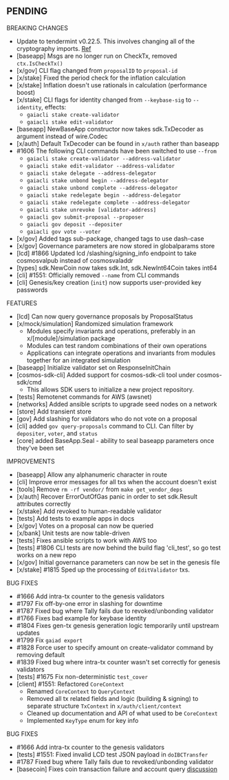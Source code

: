 ## PENDING

BREAKING CHANGES
* Update to tendermint v0.22.5. This involves changing all of the cryptography imports. [Ref](https://github.com/tendermint/tendermint/pull/1966)
* [baseapp] Msgs are no longer run on CheckTx, removed `ctx.IsCheckTx()`
* [x/gov] CLI flag changed from `proposalID` to `proposal-id`
* [x/stake] Fixed the period check for the inflation calculation
* [x/stake] Inflation doesn't use rationals in calculation (performance boost)
* [x/stake] CLI flags for identity changed from `--keybase-sig` to `--identity`, effects:
  * `gaiacli stake create-validator`
  * `gaiacli stake edit-validator`
* [baseapp] NewBaseApp constructor now takes sdk.TxDecoder as argument instead of wire.Codec
* [x/auth] Default TxDecoder can be found in `x/auth` rather than baseapp
* \#1606 The following CLI commands have been switched to use `--from`
  * `gaiacli stake create-validator --address-validator`
  * `gaiacli stake edit-validator --address-validator`
  * `gaiacli stake delegate --address-delegator`
  * `gaiacli stake unbond begin --address-delegator`
  * `gaiacli stake unbond complete --address-delegator`
  * `gaiacli stake redelegate begin --address-delegator`
  * `gaiacli stake redelegate complete --address-delegator`
  * `gaiacli stake unrevoke [validator-address]`
  * `gaiacli gov submit-proposal --proposer`
  * `gaiacli gov deposit --depositer`
  * `gaiacli gov vote --voter`
* [x/gov] Added tags sub-package, changed tags to use dash-case 
* [x/gov] Governance parameters are now stored in globalparams store
* [lcd] \#1866 Updated lcd /slashing/signing_info endpoint to take cosmosvalpub instead of cosmosvaladdr
* [types] sdk.NewCoin now takes sdk.Int, sdk.NewInt64Coin takes int64
* [cli] #1551: Officially removed `--name` from CLI commands
* [cli] Genesis/key creation (`init`) now supports user-provided key passwords

FEATURES
* [lcd] Can now query governance proposals by ProposalStatus
* [x/mock/simulation] Randomized simulation framework
  * Modules specify invariants and operations, preferably in an x/[module]/simulation package
  * Modules can test random combinations of their own operations
  * Applications can integrate operations and invariants from modules together for an integrated simulation
* [baseapp] Initialize validator set on ResponseInitChain
* [cosmos-sdk-cli] Added support for cosmos-sdk-cli tool under cosmos-sdk/cmd	
   * This allows SDK users to initialize a new project repository.
* [tests] Remotenet commands for AWS (awsnet)
* [networks] Added ansible scripts to upgrade seed nodes on a network
* [store] Add transient store
* [gov] Add slashing for validators who do not vote on a proposal
* [cli] added `gov query-proposals` command to CLI. Can filter by `depositer`, `voter`, and `status`
* [core] added BaseApp.Seal - ability to seal baseapp parameters once they've been set

IMPROVEMENTS
* [baseapp] Allow any alphanumeric character in route
* [cli] Improve error messages for all txs when the account doesn't exist
* [tools] Remove `rm -rf vendor/` from `make get_vendor_deps`
* [x/auth] Recover ErrorOutOfGas panic in order to set sdk.Result attributes correctly
* [x/stake] Add revoked to human-readable validator 
* [tests] Add tests to example apps in docs
* [x/gov] Votes on a proposal can now be queried
* [x/bank] Unit tests are now table-driven
* [tests] Fixes ansible scripts to work with AWS too
* [tests] \#1806 CLI tests are now behind the build flag 'cli_test', so go test works on a new repo
* [x/gov] Initial governance parameters can now be set in the genesis file
* [x/stake] \#1815 Sped up the processing of `EditValidator` txs. 

BUG FIXES
*  \#1666 Add intra-tx counter to the genesis validators
*  \#1797 Fix off-by-one error in slashing for downtime
*  \#1787 Fixed bug where Tally fails due to revoked/unbonding validator
*  \#1766 Fixes bad example for keybase identity
*  \#1804 Fixes gen-tx genesis generation logic temporarily until upstream updates
*  \#1799 Fix `gaiad export`
*  \#1828 Force user to specify amount on create-validator command by removing default
*  \#1839 Fixed bug where intra-tx counter wasn't set correctly for genesis validators
* [tests] \#1675 Fix non-deterministic `test_cover` 
* [client] \#1551: Refactored `CoreContext`
  * Renamed `CoreContext` to `QueryContext`
  * Removed all tx related fields and logic (building & signing) to separate
  structure `TxContext` in `x/auth/client/context`
  * Cleaned up documentation and API of what used to be `CoreContext`
  * Implemented `KeyType` enum for key info

BUG FIXES
*  \#1666 Add intra-tx counter to the genesis validators
* [tests] \#1551: Fixed invalid LCD test JSON payload in `doIBCTransfer`
*  \#1787 Fixed bug where Tally fails due to revoked/unbonding validator
* [basecoin] Fixes coin transaction failure and account query [discussion](https://forum.cosmos.network/t/unmarshalbinarybare-expected-to-read-prefix-bytes-75fbfab8-since-it-is-registered-concrete-but-got-0a141dfa/664/6)